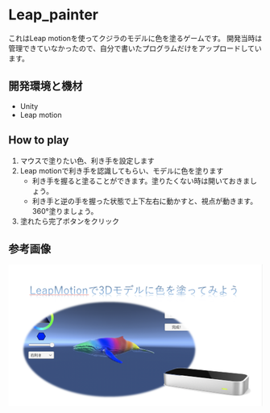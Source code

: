 # Leap_painter

これはLeap motionを使ってクジラのモデルに色を塗るゲームです。
開発当時は管理できていなかったので、自分で書いたプログラムだけをアップロードしています。

## 開発環境と機材
- Unity
- Leap motion

## How to play
1. マウスで塗りたい色、利き手を設定します
2. Leap motionで利き手を認識してもらい、モデルに色を塗ります
	- 利き手を握ると塗ることができます。塗りたくない時は開いておきましょう。
	- 利き手と逆の手を握った状態で上下左右に動かすと、視点が動きます。360°塗りましょう。
3. 塗れたら完了ボタンをクリック


## 参考画像
![Leap painterの宣伝用画像](./screen_shot.png)
